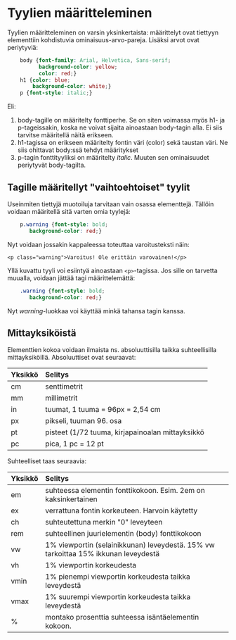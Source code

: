 # Tyylien määritteleminen

Tyylien määritteleminen on varsin yksinkertaista: määrittelyt ovat tiettyyn elementtiin kohdistuvia ominaisuus-arvo-pareja. Lisäksi arvot ovat periytyviä: 

```css
    body {font-family: Arial, Helvetica, Sans-serif;
          background-color: yellow;
          color: red;}
    h1 {color: blue;
        background-color: white;}
    p {font-style: italic;}    
```

Eli:

1. body-tagille on määritelty fonttiperhe. Se on siten voimassa myös h1- ja p-tageissakin, koska ne voivat sijaita ainoastaan body-tagin alla. Ei siis tarvitse määritellä näitä erikseen.
1. h1-tagissa on erikseen määritelty fontin väri (color) sekä taustan väri. Ne siis ohittavat body:ssä tehdyt määritykset
1. p-tagin fonttityyliksi on määritelty *italic*. Muuten sen ominaisuudet periytyvät body-tagilta.

## Tagille määritellyt "vaihtoehtoiset" tyylit

Useinmiten tiettyjä muotoiluja tarvitaan vain osassa elementtejä. Tällöin voidaan määritellä sitä varten omia tyylejä:

```css
    p.warning {font-style: bold;
       background-color: red;}    
```

Nyt voidaan jossakin kappaleessa toteuttaa varoitusteksti näin:

`<p class="warning">Varoitus! Ole erittäin varovainen!</p>`

Yllä kuvattu tyyli voi esiintyä ainoastaan `<p>`-tagissa. Jos sille on tarvetta muualla, voidaan jättää tagi määrittelemättä:

```css
    .warning {font-style: bold;
       background-color: red;}    
```

Nyt *warning*-luokkaa voi käyttää minkä tahansa tagin kanssa.

## Mittayksiköistä

Elementtien kokoa voidaan ilmaista ns. absoluuttisilla taikka suhteellisilla mittayksiköillä. Absoluuttiset ovat seuraavat:

| Yksikkö | Selitys   | 
|:------ |:-------|
| cm    | senttimetrit |
| mm      | millimetrit    |
| in | tuumat, 1 tuuma = 96px = 2,54 cm   |
| px    | pikseli, tuuman 96. osa   |
| pt   | pisteet (1/72 tuuma, kirjapainoalan mittayksikkö    |
| pc      | pica, 1 pc = 12 pt    |

Suhteelliset taas seuraavia:

| Yksikkö | Selitys   | 
|:------ |:-------|
| em    | suhteessa elementin fonttikokoon. Esim. 2em on kaksinkertainen |
| ex     | verrattuna fontin korkeuteen. Harvoin käytetty  |
| ch| suhteutettuna merkin "0" leveyteen|
| rem  |  suhteellinen juurielementin (body) fonttikokoon  |
| vw | 1% viewportin (selainikkunan) leveydestä. 15% vw tarkoittaa 15% ikkunan leveydestä |
| vh     | 1% viewportin korkeudesta    |
| vmin    | 1% pienempi viewportin korkeudesta taikka leveydestä   |
| vmax     | 1% suurempi viewportin korkeudesta taikka leveydestä   |
| %    | montako prosenttia suhteessa isäntäelementin kokoon.   |
